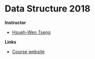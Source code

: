 # Data Structure 2018

**Instructor**

- [Hsueh-Wen Tseng](http://wccclab.cs.nchu.edu.tw/www/index.php/advisor "link")

**Links**
- [Course website](http://wccclab.cs.nchu.edu.tw/www/index.php/course/2013-02-22-03-01-01/118-107-1 "link")

